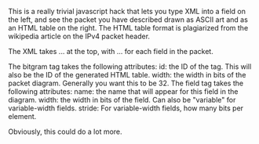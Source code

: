 This is a really trivial javascript hack that lets you type XML into
a field on the left, and see the packet you have described drawn as
ASCII art and as an HTML table on the right.   The HTML table format is
plagiarized from the wikipedia article on the IPv4 packet header.

The XML takes <bitgram>...</bitgram> at the top, with <field>...</field>
for each field in the packet.

The bitgram tag takes the following attributes:
  id: the ID of the tag.   This will also be the ID of the generated
      HTML table.
  width: the width in bits of the packet diagram.   Generally you want
         this to be 32.
The field tag takes the following attributes:
  name: the name that will appear for this field in the diagram.
  width: the width in bits of the field.   Can also be "variable"
	 for variable-width fields.
  stride: For variable-width fields, how many bits per element.

Obviously, this could do a lot more.
